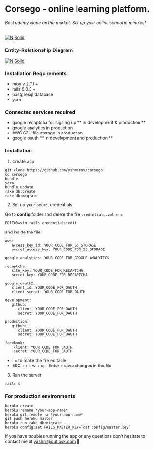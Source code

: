 # Corsego - online learning platform.

###### Best udemy clone on the market. Set up your online school in minutes!

[![N|Solid](https://i.imgur.com/Hvjl2YJ.png)](https://corsego.herokuapp.com)

### Entity-Relationship Diagram

[![N|Solid](https://i.imgur.com/IIWWYxW.png)](https://corsego.herokuapp.com)

### Installation Requirements 
* ruby v 2.7.1 +
* rails 6.0.3 +
* postgresql database
* yarn

### Connected services required
* google recaptcha for signing up ** in development & production **
* google analytics in production
* AWS S3 - file storage in production
* google oauth ** in development and production **

### Installation

1. Create app
```
git clone https://github.com/yshmarov/corsego
cd corsego
bundle
yarn
bundle update
rake db:create
rake db:migrate
```
2. Set up your secret credentials:

Go to **config** folder and delete the file `credentials.yml.enc`
```
EDITOR=vim rails credentials:edit
```
and inside the file:
```
aws:
   access_key_id: YOUR_CODE_FOR_S3_STORAGE
   secret_access_key: YOUR_CODE_FOR_S3_STORAGE

google_analytics: YOUR_CODE_FOR_GOOGLE_ANALYTICS

recaptcha:
   site_key: YOUR_CODE_FOR_RECAPTCHA
   secret_key: YOUR_CODE_FOR_RECAPTCHA

google_oauth2:
   client_id: YOUR_CODE_FOR_OAUTH
   client_secret: YOUR_CODE_FOR_OAUTH

development:
   github:
      client: YOUR_CODE_FOR_OAUTH
      secret: YOUR_CODE_FOR_OAUTH

production:
   github:
      client: YOUR_CODE_FOR_OAUTH
      secret: YOUR_CODE_FOR_OAUTH

facebook:
    client: YOUR_CODE_FOR_OAUTH
    secret: YOUR_CODE_FOR_OAUTH

```
* i = to make the file editable
* ESC + : + w + q + Enter = save changes in the file

3. Run the server
```
rails s
```
### For production environments
```
heroku create
heroku rename *your-app-name*
heroku git:remote -a *your-app-name*
git push heroku master
heroku run rake db:migrate
heroku config:set RAILS_MASTER_KEY=`cat config/master.key`
```
If you have troubles running the app or any questions don't hesitate to contact me at yashm@outlook.com 🧐 
